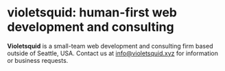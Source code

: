 # violetsquid: human-first web development and consulting

**Violetsquid** is a small-team web development and consulting firm based outside of Seattle, USA. Contact us at [info@violetsquid.xyz](mailto:info@violetsquid.xyz) for information or business requests.

